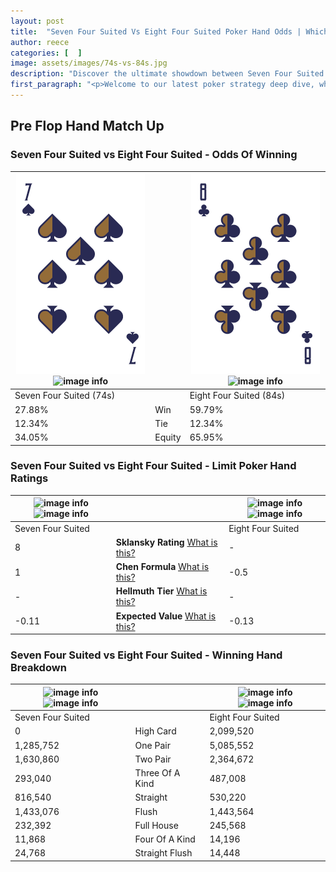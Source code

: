 ```yaml
---
layout: post
title:  "Seven Four Suited Vs Eight Four Suited Poker Hand Odds | Which Is The Better Hand In Poker? A Complete Guide"
author: reece
categories: [  ]
image: assets/images/74s-vs-84s.jpg
description: "Discover the ultimate showdown between Seven Four Suited and Eight Four Suited in poker! Uncover the odds, strategies, and scenarios where one hand triumphs over the other. Get ready to up your poker game with this thrilling analysis."
first_paragraph: "<p>Welcome to our latest poker strategy deep dive, where we're pitting two distinct hands against each other in a high-stakes showdown: Seven Four Suited vs Eight Four Suited.</p><p>In the dynamic world of poker, every decision counts, and knowing which hand holds the upper hand is key to your success at the table.</p><p>In this article, we'll dissect these two hands, explore the scenarios where one dominates the other, and equip you with the knowledge to make strategic choices that can tip the odds in your favor.</p><p>Get ready to unravel the intriguing dynamics of these poker hands and elevate your game to new heights.</p>"
---
```




[comment]: # (sp0)

## Pre Flop Hand Match Up

<div class="table hand-ratings" markdown="1"> 



### Seven Four Suited vs Eight Four Suited - Odds Of Winning


    
| ![image info](assets/images/hand1/7.png) ![image info](assets/images/hand1/4s.png) |  | ![image info](assets/images/hand2/8.png) ![image info](assets/images/hand2/4s.png) |
| -------- | -------- | -------- |
| Seven Four Suited (74s) |  | Eight Four Suited (84s) |
| 27.88% | Win | 59.79% |
| 12.34% | Tie | 12.34% |
| 34.05% | Equity | 65.95% |




[comment]: # (sp1)



### Seven Four Suited vs Eight Four Suited - Limit Poker Hand Ratings


    
| ![image info](https://www.riverpairs.com/assets/images/hand1/7.png) ![image info](https://www.riverpairs.com/assets/images/hand1/4s.png) |  | ![image info](https://www.riverpairs.com/assets/images/hand2/8.png) ![image info](https://www.riverpairs.com/assets/images/hand2/4s.png) |
| -------- | -------- | -------- |
| Seven Four Suited |  | Eight Four Suited |
| 8 | **Sklansky Rating** [What is this?](/sklansky-rating-explained) | - |
| 1 | **Chen Formula** [What is this?](/chen-formula-explained) | -0.5 |
| - | **Hellmuth Tier** [What is this?](/Hellmuth-tier-explained) | - |
| -0.11 | **Expected Value** [What is this?](/expected-value-explained) | -0.13 |




[comment]: # (sp2)



### Seven Four Suited vs Eight Four Suited - Winning Hand Breakdown


    
| ![image info](https://www.riverpairs.com/assets/images/hand1/7.png) ![image info](https://www.riverpairs.com/assets/images/hand1/4s.png) |  | ![image info](https://www.riverpairs.com/assets/images/hand2/8.png) ![image info](https://www.riverpairs.com/assets/images/hand2/4s.png) |
| -------- | -------- | -------- |
| Seven Four Suited |  | Eight Four Suited |
| 0 | High Card | 2,099,520 |
| 1,285,752 | One Pair | 5,085,552 |
| 1,630,860 | Two Pair | 2,364,672 |
| 293,040 | Three Of A Kind | 487,008 |
| 816,540 | Straight | 530,220 |
| 1,433,076 | Flush | 1,443,564 |
| 232,392 | Full House | 245,568 |
| 11,868 | Four Of A Kind | 14,196 |
| 24,768 | Straight Flush | 14,448 |




[comment]: # (sp3)



</div>

[comment]: # (sp4)



[comment]: # (sp5)

